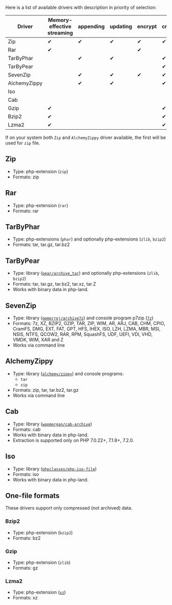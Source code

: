 Here is a list of available drivers with description in priority of selection:

| Driver       | Memory-effective streaming            | appending | updating | encrypt | creation |
|--------------|-------------------------------------- |-----------|----------|---------|----------|
| Zip          | ✔                                     | ✔         | ✔        | ✔    | ✔          |
| Rar          | ✔                                     |           |          | ✔    |           |
| TarByPhar    |                                       | ✔         | ✔        |     | ✔           |
| TarByPear    |                                       |           |          |     | ✔          |
| SevenZip     |                                       | ✔         | ✔        | ✔    | ✔          |
| AlchemyZippy |                                       | ✔         | ✔        |     | ✔          |
| Iso          |                                       |           |          |     |            |
| Cab          |                                       |           |          |     |            |
| Gzip         | ✔                                     |           |          |     | ✔            |
| Bzip2        | ✔                                     |           |          |     | ✔            |
| Lzma2        | ✔                                     |           |          |     | ✔            |

If on your system both `Zip` and `AlchemyZippy` driver available, the first will be used for `zip` file.

## Zip
- Type: php-extension (`zip`)
- Formats: zip

## Rar
- Type: php-extension (`rar`)
- Formats: rar

## TarByPhar
- Type: php-extensions (`phar`) and optionally php-extensions (`zlib`, `bzip2`)
- Formats: tar, tar.gz, tar.bz2

## TarByPear
- Type: library ([`pear/archive_tar`](https://packagist.org/packages/pear/archive_tar)) and optionally php-extensions (`zlib`, `bzip2`)
- Formats: tar, tar.gz, tar.bz2, tar.xz, tar.Z
- Works with binary data in php-land.

## SevenZip
- Type: library ([`gemorroj/archive7z`](https://packagist.org/packages/gemorroj/archive7z)) and console program p7zip ([`7z`](http://p7zip.sourceforge.net/))
- Formats: 7z, XZ, BZIP2, GZIP, TAR, ZIP, WIM, AR, ARJ, CAB, CHM, CPIO, CramFS, DMG, EXT, FAT, GPT, HFS, IHEX, ISO, LZH, LZMA, MBR, MSI, NSIS, NTFS, QCOW2, RAR, RPM, SquashFS, UDF, UEFI, VDI, VHD, VMDK, WIM, XAR and Z
- Works via command line

## AlchemyZippy
- Type: library ([`alchemy/zippy`](https://packagist.org/packages/alchemy/zippy)) and console programs:
    - `tar`
    - `zip`
- Formats: zip, tar, tar.bz2, tar.gz
- Works via command line

## Cab
- Type: library ([`wapmorgan/cab-archive`](https://packagist.org/packages/wapmorgan/cab-archive))
- Formats: cab
- Works with binary data in php-land.
- Extraction is supported only on PHP 7.0.22+, 7.1.8+, 7.2.0.

## Iso
- Type: library ([`phpclasses/php-iso-file`](https://packagist.org/packages/phpclasses/php-iso-file))
- Formats: iso
- Works with binary data in php-land.

## One-file formats
These drivers support only compressed (not archived) data.

### Bzip2
- Type: php-extension (`bzip2`)
- Formats: bz2

### Gzip
- Type: php-extension (`zlib`)
- Formats: gz

### Lzma2
- Type: php-extension ([`xz`](https://github.com/payden/php-xz))
- Formats: xz
